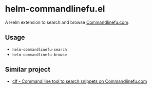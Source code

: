 # helm-commandlinefu.el

A Helm extension to search and browse [Commandlinefu.com](http://www.commandlinefu.com/).

## Usage

- `helm-commandlinefu-search`
- `helm-commandlinefu-browse`

## Similar project

- [clf - Command line tool to search snippets on Commandlinefu.com](https://github.com/ncrocfer/clf)
